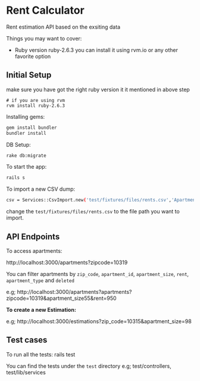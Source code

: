 # Rent Calculator

Rent estimation API based on the exsiting data

Things you may want to cover:

* Ruby version
	ruby-2.6.3
	you can install it using rvm.io or any other favorite option

## Initial Setup
make sure you have got the right ruby version it it mentioned in above step

```
# if you are using rvm
rvm install ruby-2.6.3
```

Installing gems:

```bash
gem install bundler
bundler install
```

DB Setup:

```bash
rake db:migrate
```
To start the app:

```bash
rails s
```


To import a new CSV dump:


```bash
csv = Services::CsvImport.new('test/fixtures/files/rents.csv','Apartment').call
```

change the `test/fixtures/files/rents.csv` to the file path you want to import.

## API Endpoints
To access apartments:

http://localhost:3000/apartments?zipcode=10319

You can filter apartments by `zip_code`, `apartment_id`, `apartment_size`, `rent`, `apartment_type` and `deleted`

e.g; http://localhost:3000/apartments?apartments?zipcode=10319&apartment_size55&rent=950

**To create a new Estimation:**

e.g; http://localhost:3000/estimations?zip_code=10315&apartment_size=98

## Test cases
To run all the tests:
rails test

You can find the tests under the `test` directory
e.g; test/controllers, test/lib/services